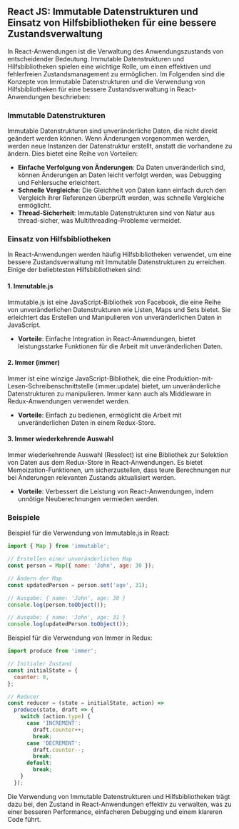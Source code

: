 ## React JS: Immutable Datenstrukturen und Einsatz von Hilfsbibliotheken für eine bessere Zustandsverwaltung

In React-Anwendungen ist die Verwaltung des Anwendungszustands von entscheidender Bedeutung. Immutable Datenstrukturen und Hilfsbibliotheken spielen eine wichtige Rolle, um einen effektiven und fehlerfreien Zustandsmanagement zu ermöglichen. Im Folgenden sind die Konzepte von Immutable Datenstrukturen und die Verwendung von Hilfsbibliotheken für eine bessere Zustandsverwaltung in React-Anwendungen beschrieben:

### Immutable Datenstrukturen

Immutable Datenstrukturen sind unveränderliche Daten, die nicht direkt geändert werden können. Wenn Änderungen vorgenommen werden, werden neue Instanzen der Datenstruktur erstellt, anstatt die vorhandene zu ändern. Dies bietet eine Reihe von Vorteilen:

- **Einfache Verfolgung von Änderungen**: Da Daten unveränderlich sind, können Änderungen an Daten leicht verfolgt werden, was Debugging und Fehlersuche erleichtert.
- **Schnelle Vergleiche**: Die Gleichheit von Daten kann einfach durch den Vergleich ihrer Referenzen überprüft werden, was schnelle Vergleiche ermöglicht.
- **Thread-Sicherheit**: Immutable Datenstrukturen sind von Natur aus thread-sicher, was Multithreading-Probleme vermeidet.

### Einsatz von Hilfsbibliotheken

In React-Anwendungen werden häufig Hilfsbibliotheken verwendet, um eine bessere Zustandsverwaltung mit Immutable Datenstrukturen zu erreichen. Einige der beliebtesten Hilfsbibliotheken sind:

#### 1. Immutable.js

Immutable.js ist eine JavaScript-Bibliothek von Facebook, die eine Reihe von unveränderlichen Datenstrukturen wie Listen, Maps und Sets bietet. Sie erleichtert das Erstellen und Manipulieren von unveränderlichen Daten in JavaScript.

- **Vorteile**: Einfache Integration in React-Anwendungen, bietet leistungsstarke Funktionen für die Arbeit mit unveränderlichen Daten.

#### 2. Immer (immer)

Immer ist eine winzige JavaScript-Bibliothek, die eine Produktion-mit-Lesen-Schreibenschnittstelle (immer.update) bietet, um unveränderliche Datenstrukturen zu manipulieren. Immer kann auch als Middleware in Redux-Anwendungen verwendet werden.

- **Vorteile**: Einfach zu bedienen, ermöglicht die Arbeit mit unveränderlichen Daten in einem Redux-Store.

#### 3. Immer wiederkehrende Auswahl

Immer wiederkehrende Auswahl (Reselect) ist eine Bibliothek zur Selektion von Daten aus dem Redux-Store in React-Anwendungen. Es bietet Memoization-Funktionen, um sicherzustellen, dass teure Berechnungen nur bei Änderungen relevanten Zustands aktualisiert werden.

- **Vorteile**: Verbessert die Leistung von React-Anwendungen, indem unnötige Neuberechnungen vermieden werden.

### Beispiele

Beispiel für die Verwendung von Immutable.js in React:

```jsx
import { Map } from 'immutable';

// Erstellen einer unveränderlichen Map
const person = Map({ name: 'John', age: 30 });

// Ändern der Map
const updatedPerson = person.set('age', 31);

// Ausgabe: { name: 'John', age: 30 }
console.log(person.toObject());

// Ausgabe: { name: 'John', age: 31 }
console.log(updatedPerson.toObject());
```

Beispiel für die Verwendung von Immer in Redux:

```jsx
import produce from 'immer';

// Initialer Zustand
const initialState = {
  counter: 0,
};

// Reducer
const reducer = (state = initialState, action) =>
  produce(state, draft => {
    switch (action.type) {
      case 'INCREMENT':
        draft.counter++;
        break;
      case 'DECREMENT':
        draft.counter--;
        break;
      default:
        break;
    }
  });
```

Die Verwendung von Immutable Datenstrukturen und Hilfsbibliotheken trägt dazu bei, den Zustand in React-Anwendungen effektiv zu verwalten, was zu einer besseren Performance, einfacheren Debugging und einem klareren Code führt.